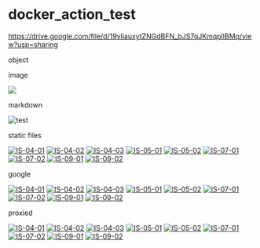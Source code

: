 # docker_action_test

https://drive.google.com/file/d/19vliauxytZNGdBFN_bJS7qJKmqplIBMq/view?usp=sharing

object 

<object data="https://drive.google.com/uc?export=download&id=19vliauxytZNGdBFN_bJS7qJKmqplIBMq" type="image/svg+xml" />

image 

<img src="https://drive.google.com/uc?export=download&id=19vliauxytZNGdBFN_bJS7qJKmqplIBMq">

markdown

![test](https://drive.google.com/uc?export=download&id=19vliauxytZNGdBFN_bJS7qJKmqplIBMq)

static files

[![IS-04-01][IS-04-01-badge]][IS-04-01-sheet]
[![IS-04-02][IS-04-02-badge]][IS-04-02-sheet]
[![IS-04-03][IS-04-03-badge]][IS-04-03-sheet]
[![IS-05-01][IS-05-01-badge]][IS-05-01-sheet]
[![IS-05-02][IS-05-02-badge]][IS-05-02-sheet]
[![IS-07-01][IS-07-01-badge]][IS-07-01-sheet]
[![IS-07-02][IS-07-02-badge]][IS-07-02-sheet]
[![IS-09-01][IS-09-01-badge]][IS-09-01-sheet]
[![IS-09-02][IS-09-02-badge]][IS-09-02-sheet]

[IS-04-01-badge]: https://www.birtles.org.uk/test/IS-04-01.svg
[IS-04-02-badge]: https://www.birtles.org.uk/test/IS-04-02.svg
[IS-04-03-badge]: https://www.birtles.org.uk/test/IS-04-03.svg
[IS-05-01-badge]: https://www.birtles.org.uk/test/IS-05-01.svg
[IS-05-02-badge]: https://www.birtles.org.uk/test/IS-05-02.svg
[IS-07-01-badge]: https://www.birtles.org.uk/test/IS-07-01.svg
[IS-07-02-badge]: https://www.birtles.org.uk/test/IS-07-02.svg
[IS-09-01-badge]: https://www.birtles.org.uk/test/IS-09-01.svg
[IS-09-02-badge]: https://www.birtles.org.uk/test/IS-09-02.svg
[IS-04-01-sheet]: https://docs.google.com/spreadsheets/d/1UgZoI0lGCMDn9-zssccf2Azil3WN6jogroMT8Wh6H64/edit#gid=0
[IS-04-02-sheet]: https://docs.google.com/spreadsheets/d/1UgZoI0lGCMDn9-zssccf2Azil3WN6jogroMT8Wh6H64/edit#gid=1838684224
[IS-04-03-sheet]: https://docs.google.com/spreadsheets/d/1UgZoI0lGCMDn9-zssccf2Azil3WN6jogroMT8Wh6H64/edit#gid=1174955447
[IS-05-01-sheet]: https://docs.google.com/spreadsheets/d/1UgZoI0lGCMDn9-zssccf2Azil3WN6jogroMT8Wh6H64/edit#gid=517163955
[IS-05-02-sheet]: https://docs.google.com/spreadsheets/d/1UgZoI0lGCMDn9-zssccf2Azil3WN6jogroMT8Wh6H64/edit#gid=205041321
[IS-07-01-sheet]: https://docs.google.com/spreadsheets/d/1UgZoI0lGCMDn9-zssccf2Azil3WN6jogroMT8Wh6H64/edit#gid=828991990
[IS-07-02-sheet]: https://docs.google.com/spreadsheets/d/1UgZoI0lGCMDn9-zssccf2Azil3WN6jogroMT8Wh6H64/edit#gid=367400040
[IS-09-01-sheet]: https://docs.google.com/spreadsheets/d/1UgZoI0lGCMDn9-zssccf2Azil3WN6jogroMT8Wh6H64/edit#gid=919453974
[IS-09-02-sheet]: https://docs.google.com/spreadsheets/d/1UgZoI0lGCMDn9-zssccf2Azil3WN6jogroMT8Wh6H64/edit#gid=2135469955

google

[![IS-04-01][IS-04-01-badge]][IS-04-01-sheet]
[![IS-04-02][IS-04-02-badge]][IS-04-02-sheet]
[![IS-04-03][IS-04-03-badge]][IS-04-03-sheet]
[![IS-05-01][IS-05-01-badge]][IS-05-01-sheet]
[![IS-05-02][IS-05-02-badge]][IS-05-02-sheet]
[![IS-07-01][IS-07-01-badge]][IS-07-01-sheet]
[![IS-07-02][IS-07-02-badge]][IS-07-02-sheet]
[![IS-09-01][IS-09-01-badge]][IS-09-01-sheet]
[![IS-09-02][IS-09-02-badge]][IS-09-02-sheet]

[IS-04-01-badge]: https://drive.google.com/uc?export=download&id=19vliauxytZNGdBFN_bJS7qJKmqplIBMq
[IS-04-02-badge]: https://drive.google.com/uc?export=download&id=1NI__cNiYfgwWctiuKKBjhuHuVFfjomPI
[IS-04-03-badge]: https://drive.google.com/uc?export=download&id=1GdltU0Ktznk7L9sbsv_23CIuqc5eqi9j
[IS-05-01-badge]: https://drive.google.com/uc?export=download&id=12Iz2eB6AkV5wWxQolf6A9lwdIZnM6YT5
[IS-05-02-badge]: https://drive.google.com/uc?export=download&id=1Y4Y-ZH9-Mkno7Qbq3Kf33G9Qffzil0ss
[IS-07-01-badge]: https://drive.google.com/uc?export=download&id=16FT_vE_rnJ5-mVvcxHy6zWOwcEwBWlCH
[IS-07-02-badge]: https://drive.google.com/uc?export=download&id=1FS4hn9t3UV5P2kEe1Gz9-nycdutKLXod
[IS-09-01-badge]: https://drive.google.com/uc?export=download&id=1FpeuOkgb1yHV6BkAIJ2kQS3U_DonV2Kb
[IS-09-02-badge]: https://drive.google.com/uc?export=download&id=1BgWi4XsCsleL_g2if4V6DXFHKqRfHFNv
[IS-04-01-sheet]: https://docs.google.com/spreadsheets/d/1UgZoI0lGCMDn9-zssccf2Azil3WN6jogroMT8Wh6H64/edit#gid=0
[IS-04-02-sheet]: https://docs.google.com/spreadsheets/d/1UgZoI0lGCMDn9-zssccf2Azil3WN6jogroMT8Wh6H64/edit#gid=1838684224
[IS-04-03-sheet]: https://docs.google.com/spreadsheets/d/1UgZoI0lGCMDn9-zssccf2Azil3WN6jogroMT8Wh6H64/edit#gid=1174955447
[IS-05-01-sheet]: https://docs.google.com/spreadsheets/d/1UgZoI0lGCMDn9-zssccf2Azil3WN6jogroMT8Wh6H64/edit#gid=517163955
[IS-05-02-sheet]: https://docs.google.com/spreadsheets/d/1UgZoI0lGCMDn9-zssccf2Azil3WN6jogroMT8Wh6H64/edit#gid=205041321
[IS-07-01-sheet]: https://docs.google.com/spreadsheets/d/1UgZoI0lGCMDn9-zssccf2Azil3WN6jogroMT8Wh6H64/edit#gid=828991990
[IS-07-02-sheet]: https://docs.google.com/spreadsheets/d/1UgZoI0lGCMDn9-zssccf2Azil3WN6jogroMT8Wh6H64/edit#gid=367400040
[IS-09-01-sheet]: https://docs.google.com/spreadsheets/d/1UgZoI0lGCMDn9-zssccf2Azil3WN6jogroMT8Wh6H64/edit#gid=919453974
[IS-09-02-sheet]: https://docs.google.com/spreadsheets/d/1UgZoI0lGCMDn9-zssccf2Azil3WN6jogroMT8Wh6H64/edit#gid=2135469955

proxied

[![IS-04-01][IS-04-01-badge]][IS-04-01-sheet]
[![IS-04-02][IS-04-02-badge]][IS-04-02-sheet]
[![IS-04-03][IS-04-03-badge]][IS-04-03-sheet]
[![IS-05-01][IS-05-01-badge]][IS-05-01-sheet]
[![IS-05-02][IS-05-02-badge]][IS-05-02-sheet]
[![IS-07-01][IS-07-01-badge]][IS-07-01-sheet]
[![IS-07-02][IS-07-02-badge]][IS-07-02-sheet]
[![IS-09-01][IS-09-01-badge]][IS-09-01-sheet]
[![IS-09-02][IS-09-02-badge]][IS-09-02-sheet]

[IS-04-01-badge]: https://www.birtles.org.uk/test/get_drive.php?id=19vliauxytZNGdBFN_bJS7qJKmqplIBMq
[IS-04-02-badge]: https://www.birtles.org.uk/test/get_drive.php?id=1NI__cNiYfgwWctiuKKBjhuHuVFfjomPI
[IS-04-03-badge]: https://www.birtles.org.uk/test/get_drive.php?id=1GdltU0Ktznk7L9sbsv_23CIuqc5eqi9j
[IS-05-01-badge]: https://www.birtles.org.uk/test/get_drive.php?id=12Iz2eB6AkV5wWxQolf6A9lwdIZnM6YT5
[IS-05-02-badge]: https://www.birtles.org.uk/test/get_drive.php?id=1Y4Y-ZH9-Mkno7Qbq3Kf33G9Qffzil0ss
[IS-07-01-badge]: https://www.birtles.org.uk/test/get_drive.php?id=16FT_vE_rnJ5-mVvcxHy6zWOwcEwBWlCH
[IS-07-02-badge]: https://www.birtles.org.uk/test/get_drive.php?id=1FS4hn9t3UV5P2kEe1Gz9-nycdutKLXod
[IS-09-01-badge]: https://www.birtles.org.uk/test/get_drive.php?id=1FpeuOkgb1yHV6BkAIJ2kQS3U_DonV2Kb
[IS-09-02-badge]: https://www.birtles.org.uk/test/get_drive.php?id=1BgWi4XsCsleL_g2if4V6DXFHKqRfHFNv
[IS-04-01-sheet]: https://docs.google.com/spreadsheets/d/1UgZoI0lGCMDn9-zssccf2Azil3WN6jogroMT8Wh6H64/edit#gid=0
[IS-04-02-sheet]: https://docs.google.com/spreadsheets/d/1UgZoI0lGCMDn9-zssccf2Azil3WN6jogroMT8Wh6H64/edit#gid=1838684224
[IS-04-03-sheet]: https://docs.google.com/spreadsheets/d/1UgZoI0lGCMDn9-zssccf2Azil3WN6jogroMT8Wh6H64/edit#gid=1174955447
[IS-05-01-sheet]: https://docs.google.com/spreadsheets/d/1UgZoI0lGCMDn9-zssccf2Azil3WN6jogroMT8Wh6H64/edit#gid=517163955
[IS-05-02-sheet]: https://docs.google.com/spreadsheets/d/1UgZoI0lGCMDn9-zssccf2Azil3WN6jogroMT8Wh6H64/edit#gid=205041321
[IS-07-01-sheet]: https://docs.google.com/spreadsheets/d/1UgZoI0lGCMDn9-zssccf2Azil3WN6jogroMT8Wh6H64/edit#gid=828991990
[IS-07-02-sheet]: https://docs.google.com/spreadsheets/d/1UgZoI0lGCMDn9-zssccf2Azil3WN6jogroMT8Wh6H64/edit#gid=367400040
[IS-09-01-sheet]: https://docs.google.com/spreadsheets/d/1UgZoI0lGCMDn9-zssccf2Azil3WN6jogroMT8Wh6H64/edit#gid=919453974
[IS-09-02-sheet]: https://docs.google.com/spreadsheets/d/1UgZoI0lGCMDn9-zssccf2Azil3WN6jogroMT8Wh6H64/edit#gid=2135469955
